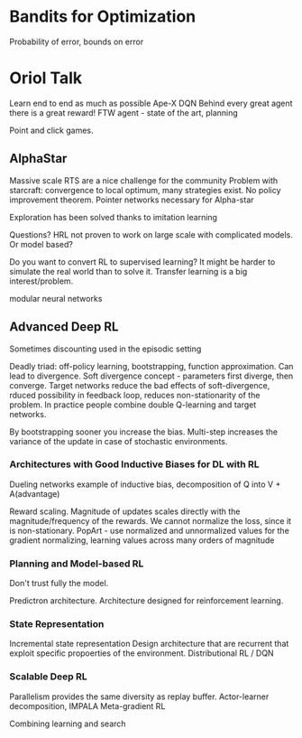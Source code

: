 # Bandits for Optimization

Probability of error, bounds on error


# Oriol Talk

Learn end to end as much as possible
Ape-X DQN
Behind every great agent there is a great reward!
FTW agent - state of the art, planning

Point and click games. 

## AlphaStar
Massive scale
RTS are a nice challenge for the community
Problem with starcraft: convergence to local optimum, many strategies exist. No policy improvement theorem.
Pointer networks necessary for Alpha-star

Exploration has been solved thanks to imitation learning

Questions? 
HRL not proven to work on large scale with complicated models.
Or model based?

Do you want to convert RL to supervised learning?
It might be harder to simulate the real world than to solve it.
Transfer learning is a big interest/problem.

modular neural networks


## Advanced Deep RL

Sometimes discounting used in the episodic setting

Deadly triad: off-policy learning, bootstrapping, function approximation. Can lead to divergence.
Soft divergence concept - parameters first diverge, then converge.
Target networks reduce the bad effects of soft-divergence, rduced possibility in feedback loop, reduces non-stationarity of the problem.
In practice people combine double Q-learning and target networks.

By bootstrapping sooner you increase the bias. Multi-step increases the variance of the update in case of stochastic environments.


### Architectures with Good Inductive Biases for DL with RL

Dueling networks example of inductive bias, decomposition of Q into V + A(advantage)

Reward scaling.
Magnitude of updates scales directly with the magnitude/frequency of the rewards. We cannot normalize the loss, since it is non-stationary.
PopArt - use normalized and unnormalized values for the gradient normalizing, learning values across many orders of magnitude

### Planning and Model-based RL

Don't trust fully the model. 

Predictron architecture.
Architecture designed for reinforcement learning.

### State Representation

Incremental state representation
Design architecture that are recurrent that exploit specific propoerties of the environment.
Distributional RL / DQN

### Scalable Deep RL

Parallelism provides the same diversity as replay buffer.
Actor-learner decomposition, IMPALA
Meta-gradient RL

Combining learning and search













